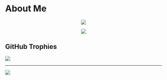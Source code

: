 # About Me
<p align="center">
  <img src="https://discord.c99.nl/widget/theme-3/947758500912701440.png">
</p>

<p align="center">
  <img src="https://github-readme-stats.vercel.app/api?username=RebillionXX&show_icons=true&theme=radical">
</p>

## GitHub Trophies
![](https://github-profile-trophy.vercel.app/?username=RebillionXX&theme=discord&no-frame=false&no-bg=true&margin-w=4)

---

[![](https://visitcount.itsvg.in/api?id=RebillionXX&label=Profile%20Views&color=1&icon=5&pretty=true)](https://visitcount.itsvg.in)
